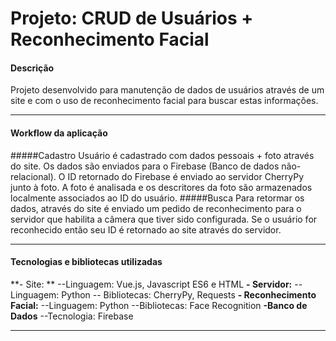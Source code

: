 # Projeto: CRUD de Usuários + Reconhecimento Facial

#### Descrição
Projeto desenvolvido para manutenção de dados de usuários através de um site e com o uso de reconhecimento facial para buscar estas informações.

------------

#### Workflow da aplicação

#####Cadastro
	Usuário é cadastrado com dados pessoais + foto através do site.
	Os dados são enviados para o Firebase (Banco de dados não-relacional).
	O ID retornado do Firebase é enviado ao servidor CherryPy junto à foto.
	A foto é analisada e os descritores da foto são armazenados localmente associados ao ID do usuário.
#####Busca
	Para retormar os dados, através do site é enviado um pedido de reconhecimento para o servidor que habilita a câmera que tiver sido configurada.
	Se o usuário for reconhecido então seu ID é retornado ao site através do servidor.

------------


#### Tecnologias e bibliotecas utilizadas

**- Site: **
--Linguagem: Vue.js, Javascript ES6 e HTML
**- Servidor:**
-- Linguagem: Python
-- Bibliotecas: CherryPy, Requests
**- Reconhecimento Facial:**
--Linguagem: Python
--Bibliotecas: Face Recognition
**-Banco de Dados**
--Tecnologia: Firebase

------------

